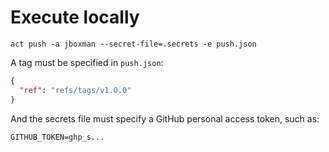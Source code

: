 # Execute locally

```
act push -a jboxman --secret-file=.secrets -e push.json
```

A tag must be specified in `push.json`:

```json
{
  "ref": "refs/tags/v1.0.0"
}
```

And the secrets file must specify a GitHub personal access token, such as:

```
GITHUB_TOKEN=ghp_s...
```
